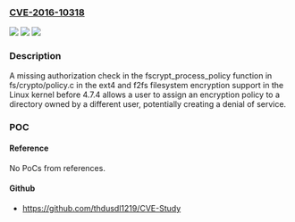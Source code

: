 ### [CVE-2016-10318](https://cve.mitre.org/cgi-bin/cvename.cgi?name=CVE-2016-10318)
![](https://img.shields.io/static/v1?label=Product&message=n%2Fa&color=blue)
![](https://img.shields.io/static/v1?label=Version&message=n%2Fa&color=blue)
![](https://img.shields.io/static/v1?label=Vulnerability&message=n%2Fa&color=brighgreen)

### Description

A missing authorization check in the fscrypt_process_policy function in fs/crypto/policy.c in the ext4 and f2fs filesystem encryption support in the Linux kernel before 4.7.4 allows a user to assign an encryption policy to a directory owned by a different user, potentially creating a denial of service.

### POC

#### Reference
No PoCs from references.

#### Github
- https://github.com/thdusdl1219/CVE-Study

